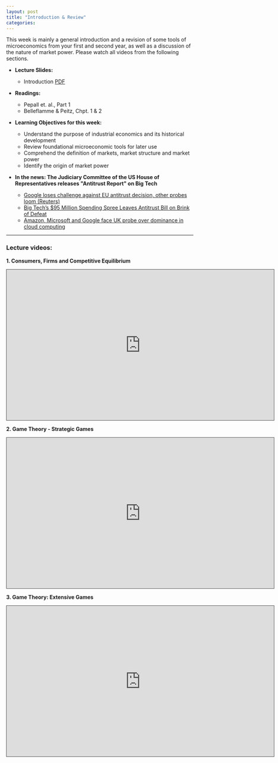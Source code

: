 ```yaml
---
layout: post
title: "Introduction & Review"
categories: 
---
```



This week is mainly a general introduction and a revision of some tools of microeconomics from your first and second year, as well as a discussion of the nature of market power. Please watch all videos from the following sections.

- **Lecture Slides:**  
  - Introduction [PDF](https://drive.google.com/uc?export=download&id=1nzcTWumzy6lSqPJqbMiiiixCQCpjWdl9)
 

- **Readings:**
  - Pepall et. al., Part 1
  - Belleflamme &amp; Peitz, Chpt. 1 & 2


- **Learning Objectives for this week:**
  - Understand the purpose of industrial economics and its historical development
  - Review foundational microeconomic tools for later use
  - Comprehend the definition of markets, market structure and market power
  - Identify the origin of market power


- **In the news: The Judiciary Committee of the US House of Representatives releases &quot;Antitrust Report&quot; on Big Tech**
  
  - [Google loses challenge against EU antitrust decision, other probes loom (Reuters)](https://www.reuters.com/technology/eu-courts-wed-ruling-record-44-bln-google-fine-may-set-precedent-2022-09-14/)
  - [Big Tech’s $95 Million Spending Spree Leaves Antitrust Bill on Brink of Defeat](https://www.bloomberg.com/news/articles/2022-09-06/tech-giants-spree-leaves-antitrust-bill-on-brink-of-defeat)
  - [Amazon, Microsoft and Google face UK probe over dominance in cloud computing](https://www.cnbc.com/2022/09/22/uks-ofcom-probes-amazon-microsoft-and-google-over-cloud-dominance.html)


--- 
### Lecture videos: 

**1. Consumers, Firms and Competitive Equilibrium**
<p><iframe width="720" height="405" style="border: 1px solid #464646;" src="https://york.cloud.panopto.eu/Panopto/Pages/Embed.aspx?id=f44f8cea-d2fb-44ee-a581-ac4400b71801&amp;autoplay=false&amp;offerviewer=true&amp;showtitle=false&amp;showbrand=false&amp;start=0&amp;interactivity=all" allowfullscreen="allowfullscreen" allow="autoplay"></iframe></p>

**2. Game Theory - Strategic Games**
<p><iframe width="720" height="405" style="border: 1px solid #464646;" src="https://york.cloud.panopto.eu/Panopto/Pages/Embed.aspx?id=09c8e9f7-8cb5-4de8-a996-ac4500d348f4&amp;autoplay=false&amp;offerviewer=true&amp;showtitle=false&amp;showbrand=false&amp;start=0&amp;interactivity=all" allowfullscreen="allowfullscreen" allow="autoplay"></iframe></p>

**3. Game Theory: Extensive Games**
<p><iframe width="720" height="405" style="border: 1px solid #464646;" src="https://york.cloud.panopto.eu/Panopto/Pages/Embed.aspx?id=01b99d38-b6fb-4a42-b9d1-ac4a00b60cd7&amp;autoplay=false&amp;offerviewer=true&amp;showtitle=false&amp;showbrand=false&amp;start=0&amp;interactivity=all" allowfullscreen="allowfullscreen" allow="autoplay"></iframe></p>